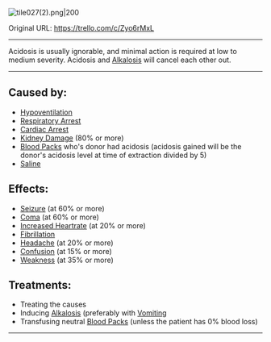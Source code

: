 ![tile027(2).png\|200](/Blood/Acidosis%20-%20Attachments/6718845db30472d958dd7ae1.png)

Original URL: https://trello.com/c/Zyo6rMxL

---

Acidosis is usually ignorable, and minimal action is required at low to medium severity. Acidosis and [Alkalosis](Alkalosis.md) will cancel each other out.

---

## Caused by:

- [Hypoventilation](../Lungs/Hypoventilation.md)
- [Respiratory Arrest](../Lungs/Respiratory%20Arrest.md)
- [Cardiac Arrest](../Heart/Cardiac%20Arrest.md)
- [Kidney Damage](../Torso/Kidney%20Damage.md) (80% or more)
- [Blood Packs](../Items/Blood%20Packs.md) who's donor had acidosis (acidosis gained will be the donor's acidosis level at time of extraction divided by 5)
- [Saline](../Items/Saline.md)

## Effects:

- [Seizure](../Head_Brain/Seizure.md) (at 60% or more)
- [Coma](../Head_Brain/Coma.md) (at 60% or more)
- [Increased Heartrate](../Symptoms/Increased%20Heartrate.md) (at 20% or more)
- [Fibrillation](../Heart/Fibrillation.md)
- [Headache](../Symptoms/Headache.md) (at 20% or more)
- [Confusion](../Symptoms/Confusion%201.md) (at 15% or more)
- [Weakness](../Symptoms/Weakness.md) (at 35% or more)

## Treatments:

- Treating the causes
- Inducing [Alkalosis](Alkalosis.md) (preferably with [Vomiting](../Symptoms/Vomiting.md)
- Transfusing neutral [Blood Packs](../Items/Blood%20Packs.md) (unless the patient has 0% blood loss)

---

